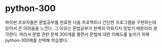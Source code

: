 # python-300
파이썬 초보자들은 문법공부를 완료한 다음 프로젝트나 간단한 프로그램을 구현하는데 있어서 큰 어려움을 느낀다.
그 이유는 문법공부가 완벽히 이뤄지지 않았기 때문이라 생각한다. 따라서 문법 관련 문제 300개를 풀면서 문법에 대한 이해도를 높이기 위해 python-300제를 선택해 학습했다.
